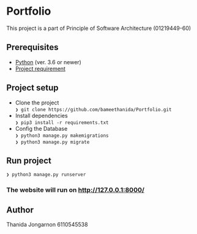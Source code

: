 # Portfolio
This project is a part of Principle of Software Architecture (01219449-60) 


Prerequisites
---
- [Python](https://www.python.org/downloads/)  (ver. 3.6 or newer) 
- [Project requirement](https://github.com/bameethanida/Portfolio/blob/main/requirements.txt)

Project setup   
---
* Clone the project    
`❯ git clone https://github.com/bameethanida/Portfolio.git`  
* Install dependencies    
`❯ pip3 install -r requirements.txt`  
* Config the Database   
`❯ python3 manage.py makemigrations`    
`❯ python3 manage.py migrate` 

Run project
---
`❯ python3 manage.py runserver`

 ### The website will run on http://127.0.0.1:8000/
 
 Author
 ---
 Thanida Jongarnon 6110545538
